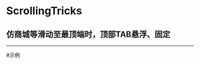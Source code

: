 # ScrollingTricks<BR>
## 仿商城等滑动至最顶端时，顶部TAB悬浮、固定
--------------------------------------------------------
#示例<br>
![]()

